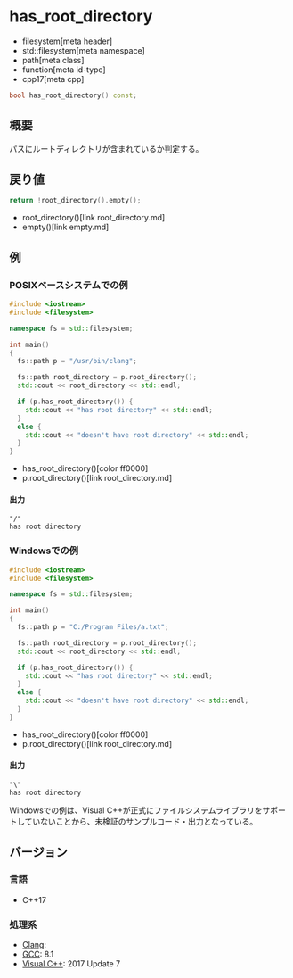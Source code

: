 # has_root_directory
* filesystem[meta header]
* std::filesystem[meta namespace]
* path[meta class]
* function[meta id-type]
* cpp17[meta cpp]

```cpp
bool has_root_directory() const;
```

## 概要
パスにルートディレクトリが含まれているか判定する。


## 戻り値
```cpp
return !root_directory().empty();
```
* root_directory()[link root_directory.md]
* empty()[link empty.md]


## 例
### POSIXベースシステムでの例
```cpp example
#include <iostream>
#include <filesystem>

namespace fs = std::filesystem;

int main()
{
  fs::path p = "/usr/bin/clang";

  fs::path root_directory = p.root_directory();
  std::cout << root_directory << std::endl;

  if (p.has_root_directory()) {
    std::cout << "has root directory" << std::endl;
  }
  else {
    std::cout << "doesn't have root directory" << std::endl;
  }
}
```
* has_root_directory()[color ff0000]
* p.root_directory()[link root_directory.md]

#### 出力
```
"/"
has root directory
```


### Windowsでの例
```cpp example
#include <iostream>
#include <filesystem>

namespace fs = std::filesystem;

int main()
{
  fs::path p = "C:/Program Files/a.txt";

  fs::path root_directory = p.root_directory();
  std::cout << root_directory << std::endl;

  if (p.has_root_directory()) {
    std::cout << "has root directory" << std::endl;
  }
  else {
    std::cout << "doesn't have root directory" << std::endl;
  }
}
```
* has_root_directory()[color ff0000]
* p.root_directory()[link root_directory.md]

#### 出力
```
"\"
has root directory
```

Windowsでの例は、Visual C++が正式にファイルシステムライブラリをサポートしていないことから、未検証のサンプルコード・出力となっている。


## バージョン
### 言語
- C++17

### 処理系
- [Clang](/implementation.md#clang):
- [GCC](/implementation.md#gcc): 8.1
- [Visual C++](/implementation.md#visual_cpp): 2017 Update 7
